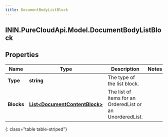 ```yaml
---
title: DocumentBodyListBlock
---
```

## ININ.PureCloudApi.Model.DocumentBodyListBlock

## Properties

|Name | Type | Description | Notes|
|------------ | ------------- | ------------- | -------------|
| **Type** | **string** | The type of the list block. | |
| **Blocks** | [**List&lt;DocumentContentBlock&gt;**](DocumentContentBlock.html) | The list of items for an OrderedList or an UnorderedList. | |
{: class="table table-striped"}


